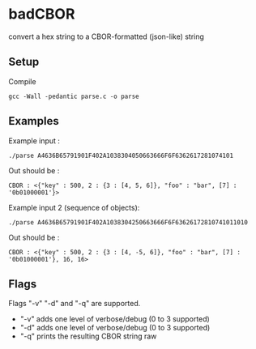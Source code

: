 # badCBOR

convert a hex string to a CBOR-formatted (json-like) string

## Setup

Compile
```
gcc -Wall -pedantic parse.c -o parse
```

## Examples

Example input :
```
./parse A4636B65791901F402A1038304050663666F6F6362617281074101
```

Out should be :
```
CBOR : <{"key" : 500, 2 : {3 : [4, 5, 6]}, "foo" : "bar", [7] : '0b01000001'}>
```


Example input 2 (sequence of objects):
```
./parse A4636B65791901F402A1038304250663666F6F63626172810741011010
```

Out should be :
```
CBOR : <{"key" : 500, 2 : {3 : [4, -5, 6]}, "foo" : "bar", [7] : '0b01000001'}, 16, 16>
```

## Flags

Flags "-v" "-d" and "-q" are supported.
  + "-v" adds one level of verbose/debug (0 to 3 supported)
  + "-d" adds one level of verbose/debug (0 to 3 supported)
  + "-q" prints the resulting CBOR string raw
